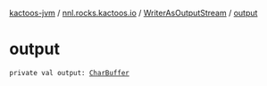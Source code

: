 [kactoos-jvm](../../index.md) / [nnl.rocks.kactoos.io](../index.md) / [WriterAsOutputStream](index.md) / [output](./output.md)

# output

`private val output: `[`CharBuffer`](http://docs.oracle.com/javase/8/docs/api/java/nio/CharBuffer.html)